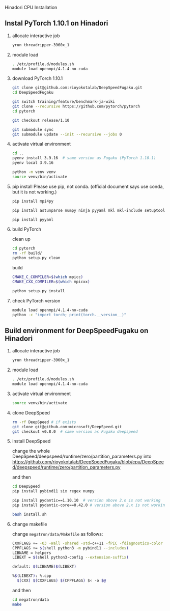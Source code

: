 Hinadori CPU Installation

## Instal PyTorch 1.10.1 on Hinadori

1. allocate interactive job
    ```bash
    yrun threadripper-3960x_1
    ```
2. module load
    ```bash
    . /etc/profile.d/modules.sh
    module load openmpi/4.1.4-no-cuda
    ```
3. download PyTorch 1.10.1
    ```bash
    git clone git@github.com:rioyokotalab/DeepSpeedFugaku.git
    cd DeepSpeedFugaku

    git switch training/feature/benchmark-ja-wiki
    git clone --recursive https://github.com/pytorch/pytorch
    cd pytorch

    git checkout release/1.10

    git submodule sync
    git submodule update --init --recursive --jobs 0
    ```
4. activate virtual environment
    ```bash
    cd ..
    pyenv install 3.9.16  # same version as Fugaku (PyTorch 1.10.1)
    pyenv local 3.9.16

    python -m venv venv
    source venv/bin/activate
    ```
5. pip install
    Please use pip, not conda. (official document says use conda, but it is not working.)
    ```bash
    pip install mpi4py

    pip install astunparse numpy ninja pyyaml mkl mkl-include setuptools cmake cffi typing_extensions future six requests dataclasses

    pip install pyyaml
    ```
6. build PyTorch

    clean up
    ```bash
    cd pytorch
    rm -rf build/
    python setup.py clean
    ```

    build
    ```bash
    CMAKE_C_COMPILER=$(which mpicc)
    CMAKE_CXX_COMPILER=$(which mpicxx)

    python setup.py install
    ```

7. check PyTorch version
    ```bash
    module load openmpi/4.1.4-no-cuda
    python -c "import torch; print(torch.__version__)"
    ```

## Build environment for DeepSpeedFugaku on Hinadori

1. allocate interactive job
    ```bash
    yrun threadripper-3960x_1
    ```
2. module load
    ```bash
    . /etc/profile.d/modules.sh
    module load openmpi/4.1.4-no-cuda
    ```
3. activate virtual environment
    ```bash
    source venv/bin/activate
    ```
4. clone DeepSpeed
    ```bash
    rm -rf DeepSpeed # if exists
    git clone git@github.com:microsoft/DeepSpeed.git
    git checkout v0.8.0  # same version as Fugaku deepspeed
    ```

5. install DeepSpeed

    change the whole DeepSpeed/deepspeed/runtime/zero/partition_parameters.py into https://github.com/rioyokotalab/DeepSpeedFugaku/blob/cpu/DeepSpeed/deepspeed/runtime/zero/partition_parameters.py

    and then
    ```bash
    cd DeepSpeed
    pip install pybind11 six regex numpy

    pip install pydantic==1.10.10  # version above 2.o is not working
    pip install pydantic-core==0.42.0 # version above 2.x is not working

    bash install.sh
    ```

6. change makefile

    change `megatron/data/Makefile` as follows:
    ```bash
    CXXFLAGS += -O3 -Wall -shared -std=c++11 -fPIC -fdiagnostics-color
    CPPFLAGS += $(shell python3 -m pybind11 --includes)
    LIBNAME = helpers
    LIBEXT = $(shell python3-config --extension-suffix)

    default: $(LIBNAME)$(LIBEXT)

    %$(LIBEXT): %.cpp
      $(CXX) $(CXXFLAGS) $(CPPFLAGS) $< -o $@
    ```

    and then
    ```bash
    cd megatron/data
    make
    ```

